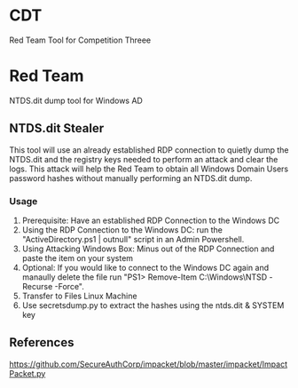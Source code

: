 # CDT
Red Team Tool for Competition Threee

# Red Team
NTDS.dit dump tool for Windows AD

## NTDS.dit Stealer
This tool will use an already established RDP connection to quietly dump the NTDS.dit and the registry keys needed to perform an attack and clear the logs. This attack will help the Red Team to obtain all Windows Domain Users password hashes without manually performing an NTDS.dit dump. 

### Usage
1. Prerequisite: Have an established RDP Connection to the Windows DC
2. Using the RDP Connection to the Windows DC: run the "ActiveDirectory.ps1 | outnull" script in an Admin Powershell.
4. Using Attacking Windows Box: Minus out of the RDP Connection and paste the item on your system
5. Optional: If you would like to connect to the Windows DC again and manaully delete the file run "PS1> Remove-Item C:\Windows\NTSD -Recurse -Force".
6. Transfer to Files Linux Machine 
7. Use secretsdump.py to extract the hashes using the ntds.dit & SYSTEM key

## References
https://github.com/SecureAuthCorp/impacket/blob/master/impacket/ImpactPacket.py
